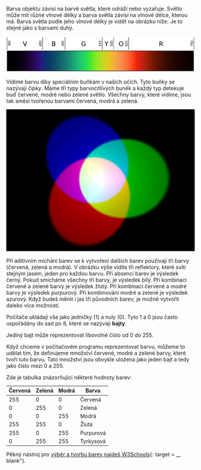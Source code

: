 Barva objektu závisí na barvě světla, které odráží nebo vyzařuje. Světlo může mít různé vlnové délky a barva světla závisí na vlnové délce, kterou má. Barva světla podle jeho vlnové délky je vidět na obrázku níže. Je to stejné jako s barvami duhy.

![Viditelné spektrum](images/linear-visible-spectrum.png)

Vidíme barvu díky speciálním buňkám v našich očích. Tyto buňky se nazývají *čípky*. Máme tři typy barvocitlivých buněk a každý typ detekuje buď červené, modré nebo zelené světlo. Všechny barvy, které vidíme, jsou tak směsí tvořenou barvami červená, modrá a zelená.

![Aditivní míchání barev](images/additive-colour-mixing.png)

Při aditivním míchání barev se k vytvoření dalších barev používají tři barvy (červená, zelená a modrá). V obrázku výše vidíte tři reflektory, které svítí stejným jasem, jeden pro každou barvu. Při absenci barev je výsledek černý. Pokud smícháme všechny tři barvy, je výsledek bílý. Při kombinaci červené a zelené barvy je výsledek žlutý. Při kombinaci červené a modré barvy je výsledek purpurový. Při kombinování modré a zelené je výsledek azurový. Když budeš měnit i jas tří původních barev, je možné vytvořit daleko více možností.

Počítače ukládají vše jako jedničky (1) a nuly (0). Tyto 1 a 0 jsou často uspořádány do sad po 8, které se nazývají **bajty**.

Jediný bajt může reprezentovat libovolné číslo od 0 do 255.

Když chceme v počítačovém programu reprezentovat barvu, můžeme to udělat tím, že definujeme množství červené, modré a zelené barvy, které tvoří tuto barvu. Tato množství jsou obvykle uložena jako jeden bajt a tedy jako číslo mezi 0 a 255.

Zde je tabulka znázorňující některé hodnoty barev:

| Červená | Zelená | Modrá | Barva     |
| ------- | ------ | ----- | --------- |
| 255     | 0      | 0     | Červená   |
| 0       | 255    | 0     | Zelená    |
| 0       | 0      | 255   | Modrá     |
| 255     | 255    | 0     | Žlutá     |
| 255     | 0      | 255   | Purpurová |
| 0       | 255    | 255   | Tyrkysová |

Pěkný nástroj pro [výběr a tvorbu barev najdeš W3Schools](https://www.w3schools.com/colors/colors_rgb.asp){: target = „_ blank“}.